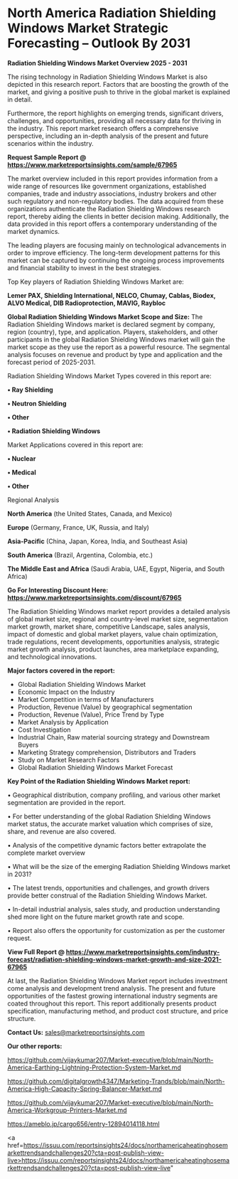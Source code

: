 # North America Radiation Shielding Windows Market Strategic Forecasting – Outlook By 2031

<Strong> Radiation Shielding Windows Market Overview 2025 - 2031</strong>

The rising technology in Radiation Shielding Windows Market is also depicted in this research report. Factors that are boosting the growth of the market, and giving a positive push to thrive in the global market is explained in detail.

Furthermore, the report highlights on emerging trends, significant drivers, challenges, and opportunities, providing all necessary data for thriving in the industry. This report market research offers a comprehensive perspective, including an in-depth analysis of the present and future scenarios within the industry.

<strong>Request Sample Report @ <a href=https://www.marketreportsinsights.com/sample/67965>https://www.marketreportsinsights.com/sample/67965</a></strong>

The market overview included in this report provides information from a wide range of resources like government organizations, established companies, trade and industry associations, industry brokers and other such regulatory and non-regulatory bodies. The data acquired from these organizations authenticate the Radiation Shielding Windows research report, thereby aiding the clients in better decision making. Additionally, the data provided in this report offers a contemporary understanding of the market dynamics.

The leading players are focusing mainly on technological advancements in order to improve efficiency. The long-term development patterns for this market can be captured by continuing the ongoing process improvements and financial stability to invest in the best strategies.

Top Key players of Radiation Shielding Windows Market are:

<strong>Lemer PAX, Shielding International, NELCO, Chumay, Cablas, Biodex, ALVO Medical, DIB Radioprotection, MAVIG, Raybloc</strong>

<strong><b>Global Radiation Shielding Windows Market Scope and Size:</b></strong>
The Radiation Shielding Windows market is declared segment by company, region (country), type, and application. Players, stakeholders, and other participants in the global Radiation Shielding Windows market will gain the market scope as they use the report as a powerful resource. The segmental analysis focuses on revenue and product by type and application and the forecast period of 2025-2031.

Radiation Shielding Windows Market Types covered in this report are:

<strong>• Ray Shielding

• Neutron Shielding

• Other

• Radiation Shielding Windows</strong>

Market Applications covered in this report are:

<strong>• Nuclear

• Medical

• Other</strong> 

Regional Analysis

<strong>North America</strong> (the United States, Canada, and Mexico)

<strong>Europe</strong> (Germany, France, UK, Russia, and Italy)

<strong>Asia-Pacific</strong> (China, Japan, Korea, India, and Southeast Asia)

<strong>South America</strong> (Brazil, Argentina, Colombia, etc.)

<strong>The Middle East and Africa</strong> (Saudi Arabia, UAE, Egypt, Nigeria, and South Africa)

<strong>Go For Interesting Discount Here: <a href=https://www.marketreportsinsights.com/discount/67965>https://www.marketreportsinsights.com/discount/67965</a></strong>

The Radiation Shielding Windows market report provides a detailed analysis of global market size, regional and country-level market size, segmentation market growth, market share, competitive Landscape, sales analysis, impact of domestic and global market players, value chain optimization, trade regulations, recent developments, opportunities analysis, strategic market growth analysis, product launches, area marketplace expanding, and technological innovations.

<strong><b>Major factors covered in the report:</b></strong>
<ul>
  <li>Global Radiation Shielding Windows Market </li>
  <li>Economic Impact on the Industry</li>
  <li>Market Competition in terms of Manufacturers</li>
  <li>Production, Revenue (Value) by geographical segmentation</li>
  <li>Production, Revenue (Value), Price Trend by Type</li>
  <li>Market Analysis by Application</li>
  <li>Cost Investigation</li>
  <li>Industrial Chain, Raw material sourcing strategy and Downstream Buyers</li>
  <li>Marketing Strategy comprehension, Distributors and Traders</li>
  <li>Study on Market Research Factors</li>
  <li>Global Radiation Shielding Windows Market Forecast</li>
</ul>

<strong><b>Key Point of the Radiation Shielding Windows Market report:</b></strong>

• Geographical distribution, company profiling, and various other market segmentation are provided in the report.

• For better understanding of the global Radiation Shielding Windows market status, the accurate market valuation which comprises of size, share, and revenue are also covered.

• Analysis of the competitive dynamic factors better extrapolate the complete market overview

• What will be the size of the emerging Radiation Shielding Windows market in 2031?

• The latest trends, opportunities and challenges, and growth drivers provide better construal of the Radiation Shielding Windows Market.

• In-detail industrial analysis, sales study, and production understanding shed more light on the future market growth rate and scope.

• Report also offers the opportunity for customization as per the customer request.

<strong><b>View Full Report @ <a href=https://www.marketreportsinsights.com/industry-forecast/radiation-shielding-windows-market-growth-and-size-2021-67965>https://www.marketreportsinsights.com/industry-forecast/radiation-shielding-windows-market-growth-and-size-2021-67965</a></b></strong>


At last, the Radiation Shielding Windows Market report includes investment come analysis and development trend analysis. The present and future opportunities of the fastest growing international industry segments are coated throughout this report. This report additionally presents product specification, manufacturing method, and product cost structure, and price structure.

<strong>Contact Us:</strong>
sales@marketreportsinsights.com

<strong>Our other reports:</strong>

<a href=https://github.com/vijaykumar207/Market-executive/blob/main/North-America-Earthing-Lightning-Protection-System-Market.md>https://github.com/vijaykumar207/Market-executive/blob/main/North-America-Earthing-Lightning-Protection-System-Market.md</a>

<a href=https://github.com/digitalgrowth4347/Marketing-Trands/blob/main/North-America-High-Capacity-Spring-Balancer-Market.md>https://github.com/digitalgrowth4347/Marketing-Trands/blob/main/North-America-High-Capacity-Spring-Balancer-Market.md</a>

<a href=https://github.com/vijaykumar207/Market-executive/blob/main/North-America-Workgroup-Printers-Market.md>https://github.com/vijaykumar207/Market-executive/blob/main/North-America-Workgroup-Printers-Market.md</a>

<a href=https://ameblo.jp/cargo656/entry-12894014118.html>https://ameblo.jp/cargo656/entry-12894014118.html</a>

<a href=https://issuu.com/reportsinsights24/docs/northamericaheatinghosemarkettrendsandchallenges20?cta=post-publish-view-live>https://issuu.com/reportsinsights24/docs/northamericaheatinghosemarkettrendsandchallenges20?cta=post-publish-view-live</a>"
